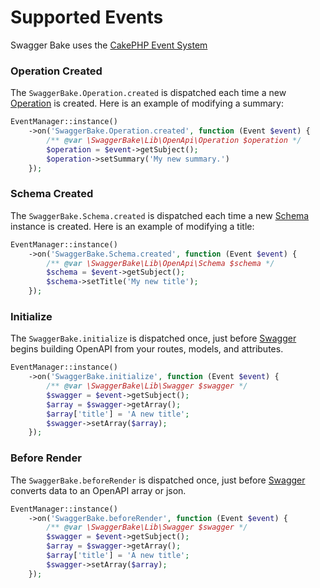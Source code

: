 # Supported Events

Swagger Bake uses the [CakePHP Event System](https://book.cakephp.org/4/en/core-libraries/events.html)

### Operation Created

The `SwaggerBake.Operation.created` is dispatched each time a new 
[Operation](https://github.com/cnizzardini/cakephp-swagger-bake/blob/master/src/Lib/OpenApi/Operation.php) is created. 
Here is an example of modifying a summary:

```php
EventManager::instance()
    ->on('SwaggerBake.Operation.created', function (Event $event) {
        /** @var \SwaggerBake\Lib\OpenApi\Operation $operation */
        $operation = $event->getSubject();
        $operation->setSummary('My new summary.')
    });
```

### Schema Created

The `SwaggerBake.Schema.created` is dispatched each time a new 
[Schema](https://github.com/cnizzardini/cakephp-swagger-bake/blob/master/src/Lib/OpenApi/Schema.php) instance is 
created. Here is an example of modifying a title:

```php
EventManager::instance()
    ->on('SwaggerBake.Schema.created', function (Event $event) {
        /** @var \SwaggerBake\Lib\OpenApi\Schema $schema */
        $schema = $event->getSubject();
        $schema->setTitle('My new title');
    });
```

### Initialize

The `SwaggerBake.initialize` is dispatched once, just before 
[Swagger](https://github.com/cnizzardini/cakephp-swagger-bake/blob/master/src/Lib/Swagger.php) begins building OpenAPI 
from your routes, models, and attributes.

```php
EventManager::instance()
    ->on('SwaggerBake.initialize', function (Event $event) {
        /** @var \SwaggerBake\Lib\Swagger $swagger */
        $swagger = $event->getSubject();
        $array = $swagger->getArray();
        $array['title'] = 'A new title';
        $swagger->setArray($array);
    });
```

### Before Render

The `SwaggerBake.beforeRender` is dispatched once, just before 
[Swagger](https://github.com/cnizzardini/cakephp-swagger-bake/blob/master/src/Lib/Swagger.php) converts data to an 
OpenAPI array or json. 

```php
EventManager::instance()
    ->on('SwaggerBake.beforeRender', function (Event $event) {
        /** @var \SwaggerBake\Lib\Swagger $swagger */
        $swagger = $event->getSubject();
        $array = $swagger->getArray();
        $array['title'] = 'A new title';
        $swagger->setArray($array);
    });
```
